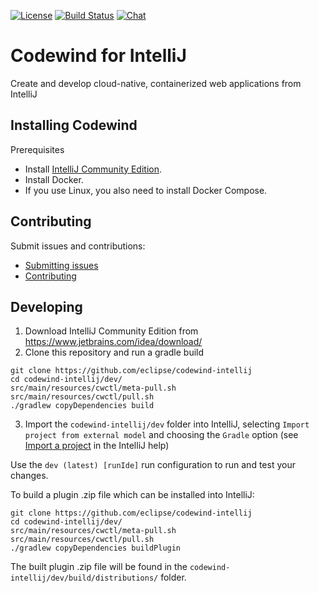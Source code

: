 [![License](https://img.shields.io/badge/License-EPL%202.0-red.svg?label=license&logo=eclipse)](https://www.eclipse.org/legal/epl-2.0/)
[![Build Status](https://ci.eclipse.org/codewind/buildStatus/icon?job=Codewind%2Fcodewind-intellij%2Fmaster)](https://ci.eclipse.org/codewind/job/Codewind/job/codewind-intellij/job/master/)
[![Chat](https://img.shields.io/static/v1.svg?label=chat&message=mattermost&color=145dbf)](https://mattermost.eclipse.org/eclipse/channels/eclipse-codewind)

# Codewind for IntelliJ
Create and develop cloud-native, containerized web applications from IntelliJ

## Installing Codewind

Prerequisites
- Install [IntelliJ Community Edition](https://www.jetbrains.com/idea/download/).
- Install Docker.
- If you use Linux, you also need to install Docker Compose.

## Contributing
Submit issues and contributions:
- [Submitting issues](https://github.com/eclipse/codewind/issues)
- [Contributing](CONTRIBUTING.md)

## Developing

1. Download IntelliJ Community Edition from https://www.jetbrains.com/idea/download/
2. Clone this repository and run a gradle build
```
git clone https://github.com/eclipse/codewind-intellij
cd codewind-intellij/dev/
src/main/resources/cwctl/meta-pull.sh
src/main/resources/cwctl/pull.sh
./gradlew copyDependencies build
```
3. Import the `codewind-intellij/dev` folder into IntelliJ, selecting `Import project from external model` and choosing the `Gradle` option (see [Import a project](https://www.jetbrains.com/help/idea/import-project-or-module-wizard.html) in the IntelliJ help)

Use the `dev (latest) [runIde]` run configuration to run and test your changes.

To build a plugin .zip file which can be installed into IntelliJ:
```
git clone https://github.com/eclipse/codewind-intellij
cd codewind-intellij/dev/
src/main/resources/cwctl/meta-pull.sh
src/main/resources/cwctl/pull.sh
./gradlew copyDependencies buildPlugin
```
The built plugin .zip file will be found in the `codewind-intellij/dev/build/distributions/` folder.
